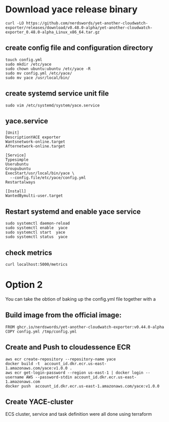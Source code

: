 # Download yace release binary

    curl -LO https://github.com/nerdswords/yet-another-cloudwatch-exporter/releases/download/v0.48.0-alpha/yet-another-cloudwatch-exporter_0.48.0-alpha_Linux_x86_64.tar.gz

## create config file and configuration directory

    touch config.yml
    sudo mkdir /etc/yace
    sudo chown ubuntu:ubuntu /etc/yace -R
    sudo mv config.yml /etc/yace/
    sudo mv yace /usr/local/bin/

## create systemd service unit file

    sudo vim /etc/systemd/system/yace.service

## yace.service

    [Unit]
    DescriptionYACE exporter
    Wantsnetwork-online.target
    Afternetwork-online.target

    [Service]
    Typesimple
    Userubuntu
    Groupubuntu
    ExecStart/usr/local/bin/yace \
      --config.file/etc/yace/config.yml 
    Restartalways

    [Install]
    WantedBymulti-user.target

## Restart systemd and enable yace service

    sudo systemctl daemon-reload
    sudo systemctl enable  yace
    sudo systemctl start  yace
    sudo systemctl status  yace

## check metrics

    curl localhost:5000/metrics

# Option 2
You can take the obtion of baking up the config.yml file together with a 

## Build image from the official  image:

    FROM ghcr.io/nerdswords/yet-another-cloudwatch-exporter:v0.44.0-alpha
    COPY config.yml /tmp/config.yml

## Create and Push to cloudessence ECR

    aws ecr create-repository --repository-name yace 
    docker build -t  account_id.dkr.ecr.us-east-1.amazonaws.com/yace:v1.0.0 .
    aws ecr get-login-password --region us-east-1 | docker login --username AWS --password-stdin account_id.dkr.ecr.us-east-1.amazonaws.com
    docker push  account_id.dkr.ecr.us-east-1.amazonaws.com/yace:v1.0.0 

## Create YACE-cluster
ECS cluster, service and task definition were all done using terraform

